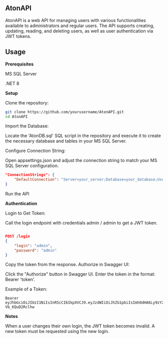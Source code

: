 **AtonAPI**
---
AtonAPI is a web API for managing users with various functionalities available to administrators and regular users. The API supports creating, updating, reading, and deleting users, as well as user authentication via JWT tokens.

**Usage**
---
**Prerequisites**

MS SQL Server

.NET 8


**Setup**

Clone the repository:
```bash
git clone https://github.com/yourusername/AtonAPI.git
cd AtonAPI
```
Import the Database:

Locate the 'AtonDB.sql' SQL script in the repository and execute it to create the necessary database and tables in your MS SQL Server.


Configure Connection String:

Open appsettings.json and adjust the connection string to match your MS SQL Server configuration.
```json
"ConnectionStrings": {
    "DefaultConnection": "Server=your_server;Database=your_database;User Id=your_user;Password=your_password;"
}
```
Run the API

**Authentication**

Login to Get Token:

Call the login endpoint with credentials admin / admin to get a JWT token.

```json

POST /login
{
    "login": "admin",
    "password": "admin"
}
```
Copy the token from the response.
Authorize in Swagger UI:

Click the "Authorize" button in Swagger UI.
Enter the token in the format: Bearer 'token'.

Example of a Token:
```Token
Bearer eyJhbGciOiJIUzI1NiIsInR5cCI6IkpXVCJ9.eyJzdWIiOiJhZG1pbiIsImh0dHA6Ly9zY2hlbWFzLm1pY3Jvc29mdC5jb20vd3MvMjAwOC8wNi9pZGVudGl0eS9jbGFpbXMvcm9sZSI6IkFkbWluIiwianRpIjoiMjFlMTk2Y2UtMTcxNy00MDVhLWExMWUtMjIzMjBjZTBhMjFhIiwiZXhwIjoxNzE3OTI0NTE5LCJpc3MiOiJodHRwczovL3RoYXRndXkuY29tIiwiYXVkIjoiaHR0cHM6Ly9sb2NhbGhvc3Q6NzAwOCJ9.qNo45gk9K68MFbEQnQ68ymyfEO_ux-Vb_KQuD2Rclhw
```

**Notes**

When a user changes their own login, the JWT token becomes invalid. A new token must be requested using the new login.
